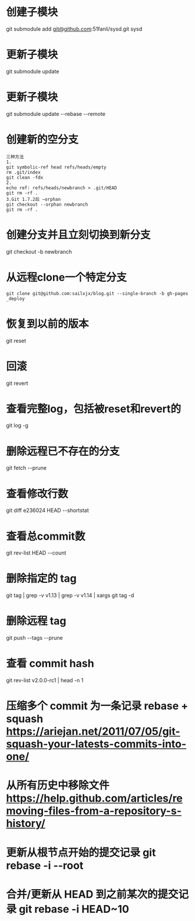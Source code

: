 # 创建子模块

git submodule add git@github.com:51fanli/sysd.git sysd

# 更新子模块

git submodule update

# 更新子模块

git submodule update --rebase --remote

# 创建新的空分支

```
三种方法
1.
git symbolic-ref head refs/heads/empty
rm .git/index
git clean -fdx
2.
echo ref: refs/heads/newbranch > .git/HEAD
git rm -rf .
3.Git 1.7.2后 –orphan
git checkout --orphan newbranch
git rm -rf .
```

# 创建分支并且立刻切换到新分支

git checkout -b newbranch

# 从远程clone一个特定分支

`git clone git@github.com:sailxjx/blog.git --single-branch -b gh-pages _deploy`

# 恢复到以前的版本

git reset

<version>
</version>

# 回滚

git revert

<version>
</version>

# 查看完整log，包括被reset和revert的

git log -g

# 删除远程已不存在的分支

git fetch --prune

# 查看修改行数

git diff e236024 HEAD --shortstat

# 查看总commit数

git rev-list HEAD --count

# 删除指定的 tag

git tag | grep -v v1.13 | grep -v v1.14 | xargs git tag -d

# 删除远程 tag

git push --tags --prune

# 查看 commit hash

git rev-list v2.0.0-rc1 | head -n 1

# 压缩多个 commit 为一条记录 rebase + squash <https://ariejan.net/2011/07/05/git-squash-your-latests-commits-into-one/>

# 从所有历史中移除文件 <https://help.github.com/articles/removing-files-from-a-repository-s-history/>

# 更新从根节点开始的提交记录 git rebase -i --root

# 合并/更新从 HEAD 到之前某次的提交记录 git rebase -i HEAD~10
